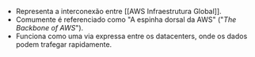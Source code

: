 - Representa a interconexão entre [[AWS Infraestrutura Global]].
- Comumente é referenciado como "A espinha dorsal da AWS" ("*The Backbone of AWS*").
- Funciona como uma via expressa entre os datacenters, onde os dados podem trafegar rapidamente.